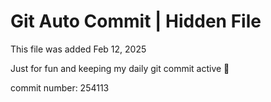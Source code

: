 # Git Auto Commit | Hidden File

This file was added Feb 12, 2025

Just for fun and keeping my daily git commit active 🤪

commit number: 254113
